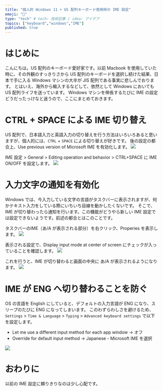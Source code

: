 ```yaml
---
title: "個人的 Windows 11 + US 配列キーボード使用時の IME 設定"
emoji: "🎹"
type: "tech" # tech: 技術記事 / idea: アイデア
topics: ["keyboard","windows","IME"]
published: true
---
```

# はじめに
こんにちは。US 配列のキーボード愛好家です。以前 Macbook を使用していた時に、その外観のすっきりさから US 配列のキーボードを選択し続けた結果、日本で手に入る Windows マシンの大半が JIS 配列である事実に悲しんでおります。
とはいえ、海外から輸入するなどして、依然として Windows においても US 配列ライフを送っています。
Windows マシンを伸長するたびに IME の設定どうだったっけなと迷うので、ここにまとめておきます。

# CTRL + SPACE による IME 切り替え 
US 配列で、日本語入力と英語入力の切り替えを行う方法はいろいろあると思いますが、個人的には、`CTRL` + `SPACE` による切り替えが好きです。
後の設定の都合上、Use previous version of Microsoft IME を有効化します。
![](../images/20250627-win11-ime/01.png)

IME 設定 > General > Editing operation and behavior > CTRL+SPACE に IME ON/OFF を設定します。
![](../images/20250627-win11-ime/02.png)

# 入力文字の通知を有効化
Windows では、今入力している文字の言語がタスクバーに表示されますが、何かテキスト入力をしている際にいちいち目線を動かしたくないです。
そこで、IME が切り替わったら通知を行います。この機能がどうやら新しい IME 設定では設定できないようです。前述の都合とはこのことです。

タスクバーのIME（あ/A が表示される部分）を右クリック、Properies を表示します。
![](../images/20250627-win11-ime/03.png)

表示される設定で、Display input mode at center of screen にチェックが入っていることを確認します。
![](../images/20250627-win11-ime/04.png)

これを行うと、IME が切り替わると画面の中央に あ/A が表示されるようになります。
![](../images/20250627-win11-ime/05.png)


# IME が ENG へ切り替わることを防ぐ
OS の言語を English にしていると、デフォルトの入力言語が ENG になり、スリープのたびに ENG になってしまいます。
このわずらわしさを避けるため、`Settings` > `Time & Language` > `Typing` > `Advanced keyboard settings` で以下を設定します。
-  Let me use a different input method for each app window → オフ
-  Override for default input method → Japanese - Microsoft IME を選択 

![](../images/20250627-win11-ime/06.png)

# おわりに
以前の IME 設定に頼りきりなのは少し心配です。